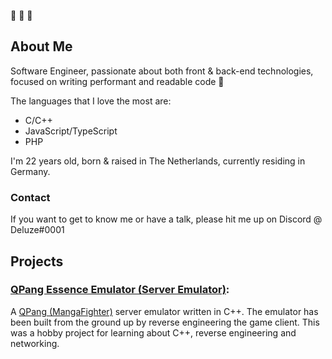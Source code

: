 👋 👋 👋

## About Me

Software Engineer, passionate about both front & back-end technologies, focused on writing performant and readable code 💪

The languages that I love the most are:
  - C/C++
  - JavaScript/TypeScript
  - PHP

I'm 22 years old, born & raised in The Netherlands, currently residing in Germany.

### Contact

If you want to get to know me or have a talk, please hit me up on Discord @ Deluze#0001

## Projects

### [QPang Essence Emulator (Server Emulator)](https://github.com/Deluze/qpang-essence-emulator):
A [QPang (MangaFighter)](https://en.wikipedia.org/wiki/Manga_Fighter) server emulator written in C++. The emulator has been built from the ground up by reverse engineering the game client. This was a hobby project for learning about C++, reverse engineering and networking.
